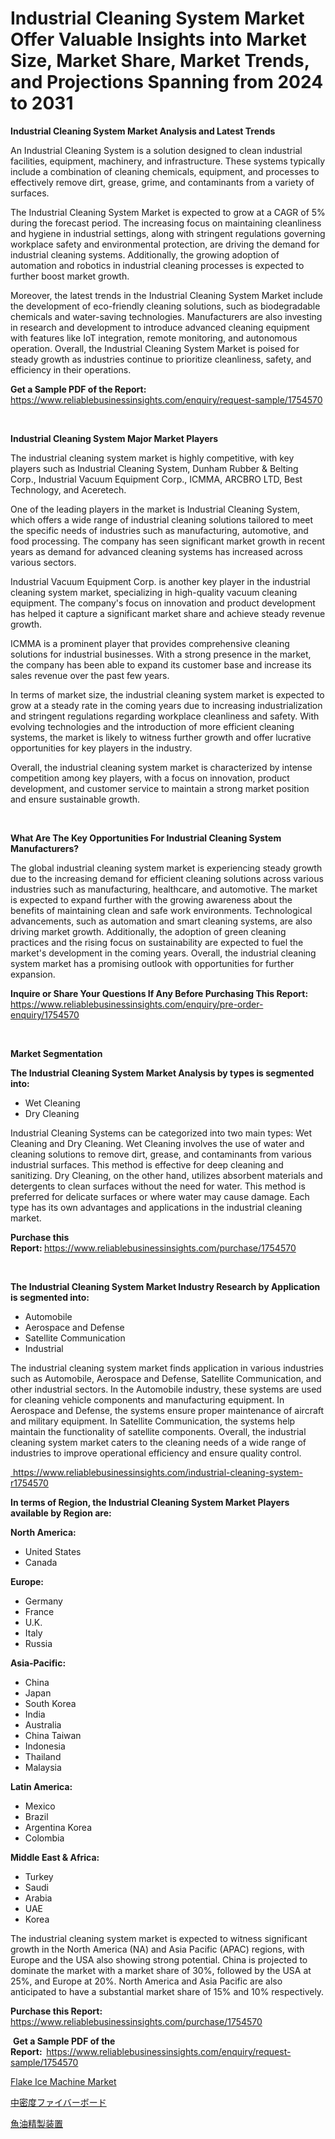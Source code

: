 <p><h1>Industrial Cleaning System Market Offer Valuable Insights into Market Size, Market Share, Market Trends, and Projections Spanning from 2024 to 2031</h1></p><p><strong>Industrial Cleaning System Market Analysis and Latest Trends</strong></p>
<p><p>An Industrial Cleaning System is a solution designed to clean industrial facilities, equipment, machinery, and infrastructure. These systems typically include a combination of cleaning chemicals, equipment, and processes to effectively remove dirt, grease, grime, and contaminants from a variety of surfaces.</p><p>The Industrial Cleaning System Market is expected to grow at a CAGR of 5% during the forecast period. The increasing focus on maintaining cleanliness and hygiene in industrial settings, along with stringent regulations governing workplace safety and environmental protection, are driving the demand for industrial cleaning systems. Additionally, the growing adoption of automation and robotics in industrial cleaning processes is expected to further boost market growth.</p><p>Moreover, the latest trends in the Industrial Cleaning System Market include the development of eco-friendly cleaning solutions, such as biodegradable chemicals and water-saving technologies. Manufacturers are also investing in research and development to introduce advanced cleaning equipment with features like IoT integration, remote monitoring, and autonomous operation. Overall, the Industrial Cleaning System Market is poised for steady growth as industries continue to prioritize cleanliness, safety, and efficiency in their operations.</p></p>
<p><strong>Get a Sample PDF of the Report:&nbsp;</strong> <a href="https://www.reliablebusinessinsights.com/enquiry/request-sample/1754570">https://www.reliablebusinessinsights.com/enquiry/request-sample/1754570</a></p>
<p>&nbsp;</p>
<p><strong>Industrial Cleaning System Major Market Players</strong></p>
<p><p>The industrial cleaning system market is highly competitive, with key players such as Industrial Cleaning System, Dunham Rubber & Belting Corp., Industrial Vacuum Equipment Corp., ICMMA, ARCBRO LTD, Best Technology, and Aceretech.</p><p>One of the leading players in the market is Industrial Cleaning System, which offers a wide range of industrial cleaning solutions tailored to meet the specific needs of industries such as manufacturing, automotive, and food processing. The company has seen significant market growth in recent years as demand for advanced cleaning systems has increased across various sectors.</p><p>Industrial Vacuum Equipment Corp. is another key player in the industrial cleaning system market, specializing in high-quality vacuum cleaning equipment. The company's focus on innovation and product development has helped it capture a significant market share and achieve steady revenue growth.</p><p>ICMMA is a prominent player that provides comprehensive cleaning solutions for industrial businesses. With a strong presence in the market, the company has been able to expand its customer base and increase its sales revenue over the past few years.</p><p>In terms of market size, the industrial cleaning system market is expected to grow at a steady rate in the coming years due to increasing industrialization and stringent regulations regarding workplace cleanliness and safety. With evolving technologies and the introduction of more efficient cleaning systems, the market is likely to witness further growth and offer lucrative opportunities for key players in the industry.</p><p>Overall, the industrial cleaning system market is characterized by intense competition among key players, with a focus on innovation, product development, and customer service to maintain a strong market position and ensure sustainable growth.</p></p>
<p>&nbsp;</p>
<p><strong>What Are The Key Opportunities For Industrial Cleaning System Manufacturers?</strong></p>
<p><p>The global industrial cleaning system market is experiencing steady growth due to the increasing demand for efficient cleaning solutions across various industries such as manufacturing, healthcare, and automotive. The market is expected to expand further with the growing awareness about the benefits of maintaining clean and safe work environments. Technological advancements, such as automation and smart cleaning systems, are also driving market growth. Additionally, the adoption of green cleaning practices and the rising focus on sustainability are expected to fuel the market's development in the coming years. Overall, the industrial cleaning system market has a promising outlook with opportunities for further expansion.</p></p>
<p><strong>Inquire or Share Your Questions If Any Before Purchasing This Report:</strong> <a href="https://www.reliablebusinessinsights.com/enquiry/pre-order-enquiry/1754570">https://www.reliablebusinessinsights.com/enquiry/pre-order-enquiry/1754570</a></p>
<p>&nbsp;</p>
<p><strong>Market Segmentation</strong></p>
<p><strong>The Industrial Cleaning System Market Analysis by types is segmented into:</strong></p>
<p><ul><li>Wet Cleaning</li><li>Dry Cleaning</li></ul></p>
<p><p>Industrial Cleaning Systems can be categorized into two main types: Wet Cleaning and Dry Cleaning. Wet Cleaning involves the use of water and cleaning solutions to remove dirt, grease, and contaminants from various industrial surfaces. This method is effective for deep cleaning and sanitizing. Dry Cleaning, on the other hand, utilizes absorbent materials and detergents to clean surfaces without the need for water. This method is preferred for delicate surfaces or where water may cause damage. Each type has its own advantages and applications in the industrial cleaning market.</p></p>
<p><strong>Purchase this Report:&nbsp;</strong><a href="https://www.reliablebusinessinsights.com/purchase/1754570">https://www.reliablebusinessinsights.com/purchase/1754570</a></p>
<p>&nbsp;</p>
<p><strong>The Industrial Cleaning System Market Industry Research by Application is segmented into:</strong></p>
<p><ul><li>Automobile</li><li>Aerospace and Defense</li><li>Satellite Communication</li><li>Industrial</li></ul></p>
<p><p>The industrial cleaning system market finds application in various industries such as Automobile, Aerospace and Defense, Satellite Communication, and other industrial sectors. In the Automobile industry, these systems are used for cleaning vehicle components and manufacturing equipment. In Aerospace and Defense, the systems ensure proper maintenance of aircraft and military equipment. In Satellite Communication, the systems help maintain the functionality of satellite components. Overall, the industrial cleaning system market caters to the cleaning needs of a wide range of industries to improve operational efficiency and ensure quality control.</p></p>
<p><a href="https://www.reliablebusinessinsights.com/industrial-cleaning-system-r1754570">&nbsp;https://www.reliablebusinessinsights.com/industrial-cleaning-system-r1754570</a></p>
<p><strong>In terms of Region, the Industrial Cleaning System Market Players available by Region are:</strong></p>
<p>
    <p> <strong> North America: </strong>
        <ul>
            <li>United States</li>
            <li>Canada</li>
        </ul>
        </p> 
    <p> <strong> Europe: </strong>
        <ul>
            <li>Germany</li>
            <li>France</li>
            <li>U.K.</li>
            <li>Italy</li>
            <li>Russia</li>
        </ul>
        </p> 
    <p> <strong> Asia-Pacific: </strong>
        <ul>
            <li>China</li>
            <li>Japan</li>
            <li>South Korea</li>
            <li>India</li>
            <li>Australia</li>
            <li>China Taiwan</li>
            <li>Indonesia</li>
            <li>Thailand</li>
            <li>Malaysia</li>
        </ul>
        </p> 
    <p> <strong> Latin America: </strong>
        <ul>
            <li>Mexico</li>
            <li>Brazil</li>
            <li>Argentina Korea</li>
            <li>Colombia</li>
        </ul>
        </p> 
    <p> <strong> Middle East & Africa: </strong>
        <ul>
            <li>Turkey</li>
            <li>Saudi</li>
            <li>Arabia</li>
            <li>UAE</li>
            <li>Korea</li>
        </ul>
    </p>
    </p>
<p><p>The industrial cleaning system market is expected to witness significant growth in the North America (NA) and Asia Pacific (APAC) regions, with Europe and the USA also showing strong potential. China is projected to dominate the market with a market share of 30%, followed by the USA at 25%, and Europe at 20%. North America and Asia Pacific are also anticipated to have a substantial market share of 15% and 10% respectively.</p></p>
<p><strong>Purchase this Report: </strong><a href="https://www.reliablebusinessinsights.com/purchase/1754570">https://www.reliablebusinessinsights.com/purchase/1754570</a></p>
<p>&nbsp;<strong>Get a Sample PDF of the Report:&nbsp;&nbsp;</strong><a href="https://www.reliablebusinessinsights.com/enquiry/request-sample/1754570">https://www.reliablebusinessinsights.com/enquiry/request-sample/1754570</a></p>
<p><strong></strong></p>
<p><p><a href="https://github.com/LeilaniWyman2021/Market-Research-Report-List-1/blob/main/flake-ice-machine-market.md">Flake Ice Machine Market</a></p><p><a href="https://github.com/reliezer65/Market-Research-Report-List-2/blob/main/6550529155422.md">中密度ファイバーボード</a></p><p><a href="https://github.com/tanyaali3/Market-Research-Report-List-1/blob/main/9586538155423.md">魚油精製装置</a></p></p>
